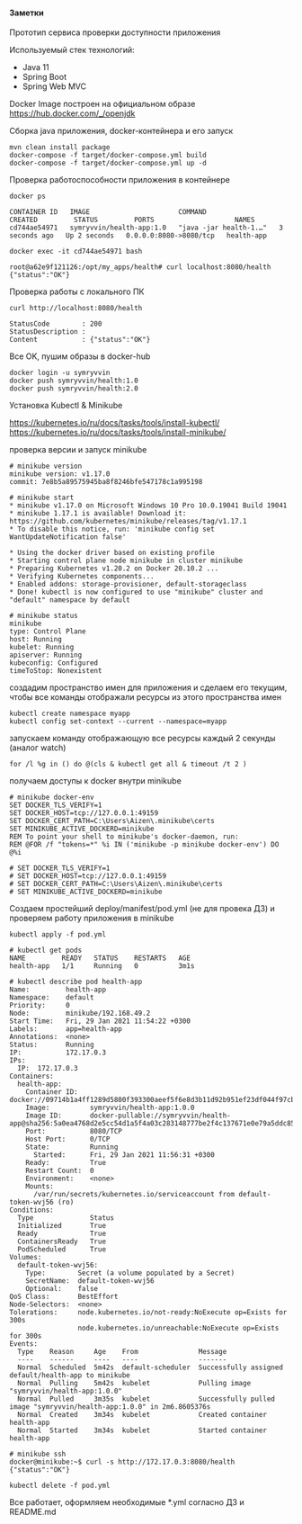 


#### Заметки

Прототип сервиса проверки доступности приложения

Используемый стек технологий:

 - Java 11
 - Spring Boot
 - Spring Web MVC

Docker Image построен на официальном образе https://hub.docker.com/_/openjdk

Сборка java приложения, docker-контейнера и его запуск
```
mvn clean install package 
docker-compose -f target/docker-compose.yml build
docker-compose -f target/docker-compose.yml up -d
```
Проверка работоспособности приложения в контейнере
```
docker ps

CONTAINER ID   IMAGE                      COMMAND                  CREATED         STATUS         PORTS                    NAMES
cd744ae54971   symryvvin/health-app:1.0   "java -jar health-1.…"   3 seconds ago   Up 2 seconds   0.0.0.0:8080->8080/tcp   health-app

docker exec -it cd744ae54971 bash

root@a62e9f121126:/opt/my_apps/health# curl localhost:8080/health
{"status":"OK"}
```
Проверка работы с локального ПК
```
curl http://localhost:8080/health

StatusCode        : 200
StatusDescription :
Content           : {"status":"OK"}
```
Все OK, пушим образы в docker-hub
```
docker login -u symryvvin
docker push symryvvin/health:1.0
docker push symryvvin/health:2.0
```

Установка Kubectl & Minikube

https://kubernetes.io/ru/docs/tasks/tools/install-kubectl/
https://kubernetes.io/ru/docs/tasks/tools/install-minikube/

проверка версии и запуск minikube
```
# minikube version
minikube version: v1.17.0
commit: 7e8b5a89575945ba8f8246bfe547178c1a995198

# minikube start
* minikube v1.17.0 on Microsoft Windows 10 Pro 10.0.19041 Build 19041
* minikube 1.17.1 is available! Download it: https://github.com/kubernetes/minikube/releases/tag/v1.17.1
* To disable this notice, run: 'minikube config set WantUpdateNotification false'

* Using the docker driver based on existing profile
* Starting control plane node minikube in cluster minikube
* Preparing Kubernetes v1.20.2 on Docker 20.10.2 ...
* Verifying Kubernetes components...
* Enabled addons: storage-provisioner, default-storageclass
* Done! kubectl is now configured to use "minikube" cluster and "default" namespace by default

# minikube status
minikube
type: Control Plane
host: Running
kubelet: Running
apiserver: Running
kubeconfig: Configured
timeToStop: Nonexistent
```
создадим пространство имен для приложения и сделаем его текущим, чтобы все команды отображали ресурсы из этого пространства имен
```
kubectl create namespace myapp
kubectl config set-context --current --namespace=myapp
```
запускаем команду отображающую все ресурсы каждый 2 секунды (аналог watch)
```
for /l %g in () do @(cls & kubectl get all & timeout /t 2 )
```
получаем доступы к docker внутри minikube
```
# minikube docker-env
SET DOCKER_TLS_VERIFY=1
SET DOCKER_HOST=tcp://127.0.0.1:49159
SET DOCKER_CERT_PATH=C:\Users\Aizen\.minikube\certs
SET MINIKUBE_ACTIVE_DOCKERD=minikube
REM To point your shell to minikube's docker-daemon, run:
REM @FOR /f "tokens=*" %i IN ('minikube -p minikube docker-env') DO @%i

# SET DOCKER_TLS_VERIFY=1
# SET DOCKER_HOST=tcp://127.0.0.1:49159
# SET DOCKER_CERT_PATH=C:\Users\Aizen\.minikube\certs
# SET MINIKUBE_ACTIVE_DOCKERD=minikube
```
Создаем простейший deploy/manifest/pod.yml (не для провека ДЗ) и проверяем работу приложения в minikube
```
kubectl apply -f pod.yml

# kubectl get pods
NAME         READY   STATUS    RESTARTS   AGE
health-app   1/1     Running   0          3m1s

# kubectl describe pod health-app
Name:         health-app
Namespace:    default
Priority:     0
Node:         minikube/192.168.49.2
Start Time:   Fri, 29 Jan 2021 11:54:22 +0300
Labels:       app=health-app
Annotations:  <none>
Status:       Running
IP:           172.17.0.3
IPs:
  IP:  172.17.0.3
Containers:
  health-app:
    Container ID:   docker://09714b1a4ff1289d5800f393300aeef5f6e8d3b11d92b951ef23df044f97cb29
    Image:          symryvvin/health-app:1.0.0
    Image ID:       docker-pullable://symryvvin/health-app@sha256:5a0ea4768d2e5cc54d1a5f4a03c283148777be2f4c137671e0e79a5ddc8557e8
    Port:           8080/TCP
    Host Port:      0/TCP
    State:          Running
      Started:      Fri, 29 Jan 2021 11:56:31 +0300
    Ready:          True
    Restart Count:  0
    Environment:    <none>
    Mounts:
      /var/run/secrets/kubernetes.io/serviceaccount from default-token-wvj56 (ro)
Conditions:
  Type              Status
  Initialized       True
  Ready             True
  ContainersReady   True
  PodScheduled      True
Volumes:
  default-token-wvj56:
    Type:        Secret (a volume populated by a Secret)
    SecretName:  default-token-wvj56
    Optional:    false
QoS Class:       BestEffort
Node-Selectors:  <none>
Tolerations:     node.kubernetes.io/not-ready:NoExecute op=Exists for 300s
                 node.kubernetes.io/unreachable:NoExecute op=Exists for 300s
Events:
  Type    Reason     Age    From               Message
  ----    ------     ----   ----               -------
  Normal  Scheduled  5m42s  default-scheduler  Successfully assigned default/health-app to minikube
  Normal  Pulling    5m42s  kubelet            Pulling image "symryvvin/health-app:1.0.0"
  Normal  Pulled     3m35s  kubelet            Successfully pulled image "symryvvin/health-app:1.0.0" in 2m6.8605376s
  Normal  Created    3m34s  kubelet            Created container health-app
  Normal  Started    3m34s  kubelet            Started container health-app

# minikube ssh
docker@minikube:~$ curl -s http://172.17.0.3:8080/health
{"status":"OK"}

kubectl delete -f pod.yml
```
Все работает, оформляем необходимые *.yml согласно ДЗ и README.md 
